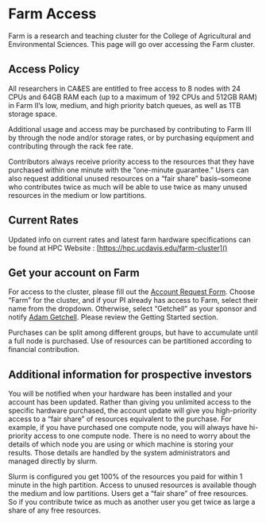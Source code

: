 # Farm Access

Farm is a research and teaching cluster for the College of Agricultural and Environmental Sciences. This page will go over accessing the Farm cluster.

## Access Policy

All researchers in CA&ES are entitled to free access to 8 nodes with 24 CPUs and 64GB RAM each (up to a maximum of 192 CPUs and 512GB RAM) in Farm II’s low, medium, and high priority batch queues, as well as 1TB storage space.

Additional usage and access may be purchased by contributing to Farm III by through the node and/or storage rates, or by purchasing equipment and contributing through the rack fee rate.

Contributors always receive priority access to the resources that they have purchased within one minute with the “one-minute guarantee.” Users can also request additional unused resources on a “fair share” basis–someone who contributes twice as much will be able to use twice as many unused resources in the medium or low partitions.

[comment]: <> (Confused on partition and what to link if users want to know more about partitions.)
[todo]: <> (Add link to info on different partitions)

## Current Rates

Updated info on current rates and latest farm hardware specifications can be found at HPC Website : [https://hpc.ucdavis.edu/farm-cluster]() 

<!-- <details>

  <summary> Costs to add to farm III (open) </summary>

- $ 8,800 for a “parallel” node with 256GB ram and 64 CPUs (in the low2, med2, and high2 partitions)
- $22,700 for a “bigmem” node with 1TB of ram and 96 CPUs (in the bmh, bmm, and bml partitions)
- $ 1,000 for 10TB of storage, this does NOT include backups
- $17,500 for a GPU node (dual socket Xeon 4114 + Nvidia V100)

Everyone gets free access to a common storage pool for 1TB per user. If you need more please email help@cse.ucdavis.edu. Unless special arrangements are made there are no backups. Please plan accordingly.

Researchers with bigger storage needs can purchase storage at a rate of $1,000 per 10TB.
</details>

<br> -->

## Get your account on Farm

For access to the cluster, please fill out the [Account Request Form](http://wiki.cse.ucdavis.edu/cgi-bin/index2.pl). Choose “Farm” for the cluster, and if your PI already has access to Farm, select their name from the dropdown. Otherwise, select “Getchell” as your sponsor and notify [Adam Getchell](mailto:acgetchell@ucdavis.edu). Please review the Getting Started section.

[todo]: <> (make getting started section and link it, add log in and ssh key instructions)

Purchases can be split among different groups, but have to accumulate until a full node is purchased. Use of resources can be partitioned according to financial contribution.

## Additional information for prospective investors

You will be notified when your hardware has been installed and your account has been updated. Rather than giving you unlimited access to the specific hardware purchased, the account update will give you high-priority access to a “fair share” of resources equivalent to the purchase. For example, if you have purchased one compute node, you will always have hi-priority access to one compute node. There is no need to worry about the details of which node you are using or which machine is storing your results. Those details are handled by the system administrators and managed directly by slurm.

Slurm is configured you get 100% of the resources you paid for within 1 minute in the high partition. Access to unused resources is available though the medium and low partitions. Users get a “fair share” of free resources. So if you contribute twice as much as another user you get twice as large a share of any free resources.